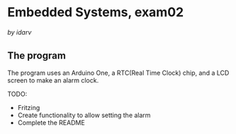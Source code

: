 # Embedded Systems, exam02
###### by idarv

## The program
The program uses an Arduino One, a RTC(Real Time Clock) chip, and a LCD screen to make an alarm clock.

TODO:
- Fritzing
- Create functionality to allow setting the alarm
- Complete the README
